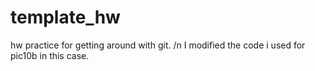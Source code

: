 # template_hw
hw practice for getting around with git. /n
I modified the code i used for pic10b in this case.
